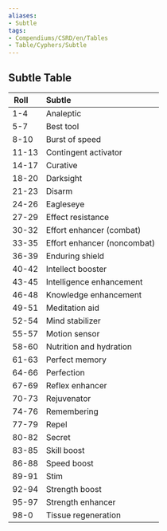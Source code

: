```yaml
---
aliases:
- Subtle
tags:
- Compendiums/CSRD/en/Tables
- Table/Cyphers/Subtle
---
```


## Subtle Table
|  Roll &nbsp; &nbsp; | Subtle  |
| ------------- | :----------- |
| 1-4 | Analeptic |
| 5-7 | Best tool |
| 8-10 | Burst of speed |
| 11-13 | Contingent activator |
| 14-17 | Curative |
| 18-20 | Darksight |
| 21-23 | Disarm |
| 24-26 | Eagleseye |
| 27-29 | Effect resistance |
| 30-32 | Effort enhancer (combat) |
| 33-35 | Effort enhancer (noncombat) |
| 36-39 | Enduring shield |
| 40-42 | Intellect booster |
| 43-45 | Intelligence enhancement |
| 46-48 | Knowledge enhancement |
| 49-51 | Meditation aid |
| 52-54 | Mind stabilizer |
| 55-57 | Motion sensor |
| 58-60 | Nutrition and hydration |
| 61-63 | Perfect memory |
| 64-66 | Perfection |
| 67-69 | Reflex enhancer |
| 70-73 | Rejuvenator |
| 74-76 | Remembering |
| 77-79 | Repel |
| 80-82 | Secret |
| 83-85 | Skill boost |
| 86-88 | Speed boost |
| 89-91 | Stim |
| 92-94 | Strength boost |
| 95-97 | Strength enhancer |
| 98-0 | Tissue regeneration |